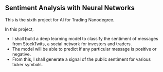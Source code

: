 ## Sentiment Analysis with Neural Networks

This is the sixth project for AI for Trading Nanodegree.

In this project, 
- I shall build a deep learning model to classify the sentiment of messages from StockTwits, a social network for investors and traders. 
- The model will be able to predict if any particular message is positive or negative. 
- From this, I shall generate a signal of the public sentiment for various ticker symbols.
